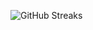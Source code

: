 ![GitHub Streaks](https://github-streaks-mqc9.onrender.com/streak/happilli/image?theme=midnight&cache_bust=1743070228&lang=ja)
